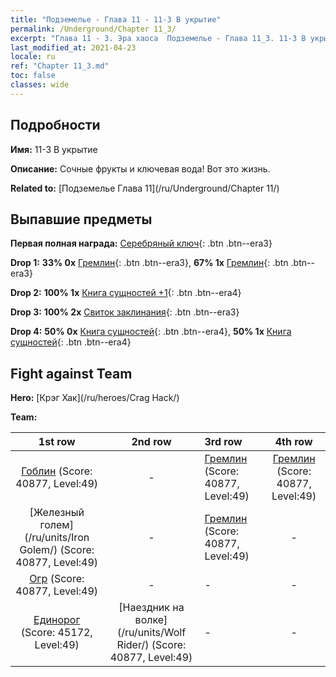 ```yaml
---
title: "Подземелье - Глава 11 - 11-3 В укрытие"
permalink: /Underground/Chapter 11_3/
excerpt: "Глава 11 - 3. Эра хаоса  Подземелье - Глава 11_3. 11-3 В укрытие"
last_modified_at: 2021-04-23
locale: ru
ref: "Chapter 11_3.md"
toc: false
classes: wide
---
```


## Подробности

 **Имя:** 11-3 В укрытие

 **Описание:** Сочные фрукты и ключевая вода! Вот это жизнь.

 **Related to:** [Подземелье Глава 11](/ru/Underground/Chapter 11/)

## Выпавшие предметы

 **Первая полная награда:** [Серебряный ключ](/ItemsRU/con_693/){: .btn .btn--era3}

 **Drop 1:** **33% 0x** [Гремлин](/ItemsRU/unt_235/){: .btn .btn--era3}, **67% 1x** [Гремлин](/ItemsRU/unt_235/){: .btn .btn--era3}

 **Drop 2:** **100% 1x** [Книга сущностей +1](/ItemsRU/mat_46/){: .btn .btn--era4}

 **Drop 3:** **100% 2x** [Свиток заклинания](/ItemsRU/con_694/){: .btn .btn--era3}

 **Drop 4:** **50% 0x** [Книга сущностей](/ItemsRU/mat_39/){: .btn .btn--era4}, **50% 1x** [Книга сущностей](/ItemsRU/mat_39/){: .btn .btn--era4}


## Fight against Team
 **Hero:** [Крэг Хак](/ru/heroes/Crag Hack/)

 **Team:**


  | 1st row | 2nd row | 3rd row | 4th row |
  |:----:|:----:|:----|:----:|
  | [Гоблин](/ru/units/Goblin/) (Score: 40877, Level:49)  | - | [Гремлин](/ru/units/Gremlin/) (Score: 40877, Level:49)  | [Гремлин](/ru/units/Gremlin/) (Score: 40877, Level:49)  |
  | [Железный голем](/ru/units/Iron Golem/) (Score: 40877, Level:49)  | - | [Гремлин](/ru/units/Gremlin/) (Score: 40877, Level:49)  | - |
  | [Огр](/ru/units/Ogre/) (Score: 40877, Level:49)  | - | - | - |
  | [Единорог](/ru/units/Unicorn/) (Score: 45172, Level:49)  | [Наездник на волке](/ru/units/Wolf Rider/) (Score: 40877, Level:49)  | - | - |


